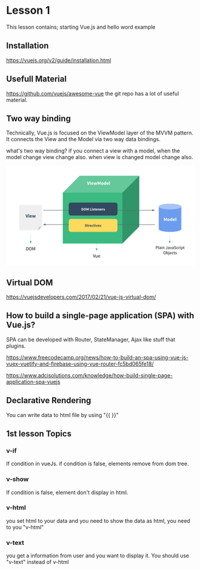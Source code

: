 # Lesson 1
This lesson contains; starting Vue.js and hello word example

## Installation
https://vuejs.org/v2/guide/installation.html

## Usefull Material
https://github.com/vuejs/awesome-vue  the git repo has a lot of useful material.

## Two way binding

Technically, Vue.js is focused on the ViewModel layer of the MVVM pattern. It connects the View and the Model via two way data bindings. 

what's two way binding?
if you connect a view with a model, when the model change view change also. 
when view is changed model change also.

![](../images/two_way_binding.png)

## Virtual DOM
https://vuejsdevelopers.com/2017/02/21/vue-js-virtual-dom/

## How to build a single-page application (SPA) with Vue.js?

SPA can be developed  with Router, StateManager, Ajax like stuff that plugins.

https://www.freecodecamp.org/news/how-to-build-an-spa-using-vue-js-vuex-vuetify-and-firebase-using-vue-router-fc5bd065fe18/

https://www.adcisolutions.com/knowledge/how-build-single-page-application-spa-vuejs

## Declarative Rendering

You can write data to html file by using "{{ }}"

## 1st lesson Topics

### v-if
If condition in vueJs. 
if condition is false, elements remove from dom tree.

### v-show 
If condition is false, element don't display in html.

### v-html
you set html to your data and you need to show the data as html, you need to you "v-html"

### v-text 
you get a information from user and you want to display it. You should use "v-text" instead of v-html